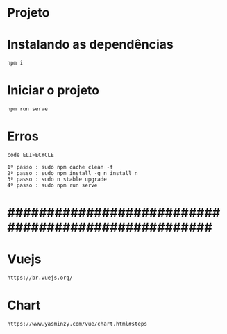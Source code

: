# Projeto

# Instalando as dependências
    npm i

# Iniciar o projeto
    npm run serve


# Erros

    code ELIFECYCLE

    1º passo : sudo npm cache clean -f
    2º passo : sudo npm install -g n install n
    3º passo : sudo n stable upgrade 
    4º passo : sudo npm run serve

# ##################################################### #


# Vuejs
    https://br.vuejs.org/

# Chart
    https://www.yasminzy.com/vue/chart.html#steps


